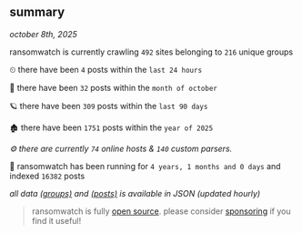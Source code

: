 
## summary
_october 8th, 2025_

ransomwatch is currently crawling `492` sites belonging to `216` unique groups

⏲ there have been `4` posts within the `last 24 hours`

🦈 there have been `32` posts within the `month of october`

🪐 there have been `309` posts within the `last 90 days`

🏚 there have been `1751` posts within the `year of 2025`

_⚙️ there are currently `74` online hosts & `140` custom parsers._

🦕 ransomwatch has been running for `4 years, 1 months and 0 days` and indexed `16382` posts

_all data  [(groups)](http://ransomwhat.telemetry.ltd/groups) and [(posts)](http://ransomwhat.telemetry.ltd/posts) is available in JSON (updated hourly)_

> ransomwatch is fully [open source](https://github.com/joshhighet/ransomwatch#ransomwatch--). please consider [sponsoring](https://github.com/sponsors/joshhighet) if you find it useful!
